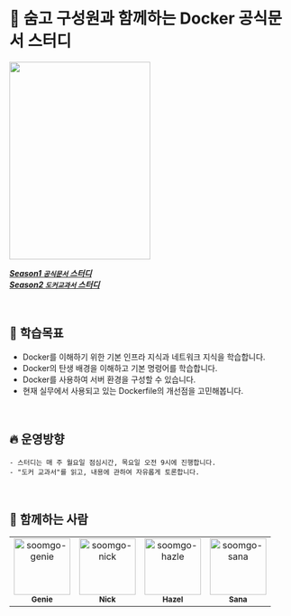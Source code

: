 # 🐳 숨고 구성원과 함께하는 Docker 공식문서 스터디

<img src="https://github.com/Soomgo-public/docker-study/assets/82315118/94f29715-caeb-406a-9063-694f0e351eef" width="250" height="350" />

<br />

<a href="./Season1">**_Season1 `공식문서` 스터디_**</a><br/>
<a href="./Season2">**_Season2 `도커교과서` 스터디_**</a>

<br/>

## 💯 학습목표

- Docker를 이해하기 위한 기본 인프라 지식과 네트워크 지식을 학습합니다.
- Docker의 탄생 배경을 이해하고 기본 명령어를 학습합니다.
- Docker를 사용하여 서버 환경을 구성할 수 있습니다.
- 현재 실무에서 사용되고 있는 Dockerfile의 개선점을 고민해봅니다.

<br />

## 🔥 운영방향

```
- 스터디는 매 주 월요일 점심시간, 목요일 오전 9시에 진행합니다.
- "도커 교과서"를 읽고, 내용에 관하여 자유롭게 토론합니다.
```

<br />

## 🤖 함께하는 사람

<table>
    <tr>
      <td align="center">
          <a href="https://github.com/wonjin-dev">
              <img src="https://avatars.githubusercontent.com/u/82315118?v=4" width="100;" alt="soomgo-genie"/>
              <br />
              <sub><b>Genie</b></sub>
          </a>
      </td>
      <td align="center">
          <a href="https://github.com/newnickkim">
              <img src="https://avatars.githubusercontent.com/u/129708778?v=4" width="100;" alt="soomgo-nick"/>
              <br />
              <sub><b>Nick</b></sub>
          </a>
      </td>
      <td align="center">
          <a href="https://github.com/hyenees">
              <img src="https://avatars.githubusercontent.com/u/60595240?v=4" width="100;" alt="soomgo-hazle"/>
              <br />
              <sub><b>Hazel</b></sub>
          </a>
      </td>
      <td align="center">
          <a href="https://github.com/ae-hyon">
              <img src="https://avatars.githubusercontent.com/u/152838350?v=4" width="100;" alt="soomgo-sana"/>
              <br />
              <sub><b>Sana</b></sub>
          </a>
      </td>
      </tr>
</table>
